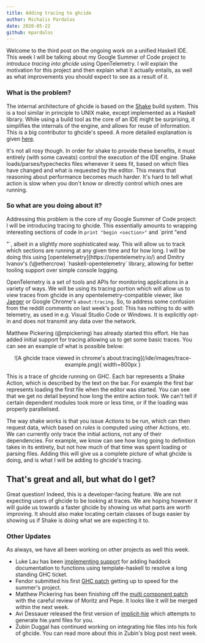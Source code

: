 ```yaml
---
title: Adding tracing to ghcide
author: Michalis Pardalos
date: 2020-05-22
github: mpardalos
---
```


Welcome to the third post on the ongoing work on a unified Haskell IDE. This
week I will be talking about my Google Summer of Code project to *introduce
tracing into ghcide* using OpenTelemetry. I will explain the motivation for
this project and then explain what it actually entails, as well as what
improvements you should expect to see as a result of it.

<!--more-->

### What is the problem?

The internal architecture of ghcide is based on the
[Shake](https://shakebuild.com) build system. This is a tool similar in
principle to UNIX make, except implemented as a Haskell library. While using a
build tool as the core of an IDE might be surprising, it simplifies the
internals of the engine, and allows for reuse of information. This is a big
contributor to ghcide's speed. A more detailed explanation is given
[here](https://4ta.uk/p/shaking-up-the-ide).

It's not all rosy though. In order for shake to provide these benefits, it must
entirely (with some caveats) control the execution of the IDE engine. Shake
loads/parses/typechecks files whenever it sees fit, based on which files have
changed and what is requested by the editor. This means that reasoning about
performance becomes much harder. It's hard to tell what action is slow when you
don't know or directly control which ones are running.

### So what are you doing about it?

Addressing this problem is the core of my Google Summer of Code project: I will
be introducing tracing to ghcide. This essentially amounts to wrapping
interesting sections of code in `print "begin <section>"` and `print "end
<section>"`, albeit in a slightly more sophisticated way. This will allow us to
track which sections are running at any given time and for how long. I will be
doing this using [opentelemetry](https://opentelemetry.io/) and Dmitry Ivanov's
(\@ethercrow) `haskell-opentelemetry` library, allowing for better tooling
support over simple console logging.

OpenTelemetry is a set of tools and APIs for monitoring applications in a
variety of ways. We will be using its tracing portion which will allow us to
view traces from ghcide in any opentelemetry-compatible viewer, like
[Jaeger](https://jaegertracing.io/) or Google Chrome's `about:tracing`. So, to
address some confusion from the reddit comments on last week's post: This has
nothing to do with telemetry, as used in e.g. Visual Studio Code or Windows. It
is explicitly opt-in and does not transmit any data over the network.

Matthew Pickering (\@mpickering) has already started this effort. He has added
initial support for tracing allowing us to get some basic traces. You can see an
example of what is possible below:

<p align="center">
![A ghcide trace viewed in chrome's about:tracing](/ide/images/trace-example.png){ width=800px }
</p>

This is a trace of ghcide running on GHC. Each bar represents a Shake Action,
which is described by the text on the bar. For example the first bar represents
loading the first file when the editor was started. You can see that we get no
detail beyond how long the entire action took. We can't tell if certain
dependent modules took more or less time, or if the loading was properly
parallelised.

The way shake works is that you issue *Actions* to be run, which can then
request data, which based on *rules* is computed using other Actions, etc. We
can currently only trace the initial actions, not any of their dependencies. For
example, we know can see how long going to definition takes in its entirety, but
not how much of that time was spent loading or parsing files. Adding this will
give us a complete picture of what ghcide is doing, and is what I will be adding
to ghcide's tracing.

## That's great and all, but what do I get?

Great question! Indeed, this is a developer-facing feature. We are not expecting
users of ghcide to be looking at traces. We are hoping however it will guide us
towards a faster ghcide by showing us what parts are worth improving. It should
also make locating certain classes of bugs easier by showing us if Shake is
doing what we are expecting it to.

### Other Updates

As always, we have all been working on other projects as well this week.

* Luke Lau has been [implementing support](https://gitlab.haskell.org/ghc/ghc/-/merge_requests/3330) for adding haddock documentation to
  functions using template-haskell to resolve a long standing GHC ticket.
* Fendor submitted his first [GHC patch](https://gitlab.haskell.org/ghc/ghc/-/merge_requests/3327) getting up to speed for the summer's project.
* Matthew Pickering has been finishing off the [multi component patch](https://github.com/digital-asset/ghcide/pull/522) with
  the careful review of Moritz and Pepe. It looks like it will be merged within
  the next week.
* Avi Dessauer released the first version of [implicit-hie](https://hackage.haskell.org/package/implicit-hie) which
  attempts to generate hie.yaml files for you.
* Zubin Duggal has continued working on integrating hie files into his fork of ghcide. You
  can read more about this in Zubin's blog post next week.

